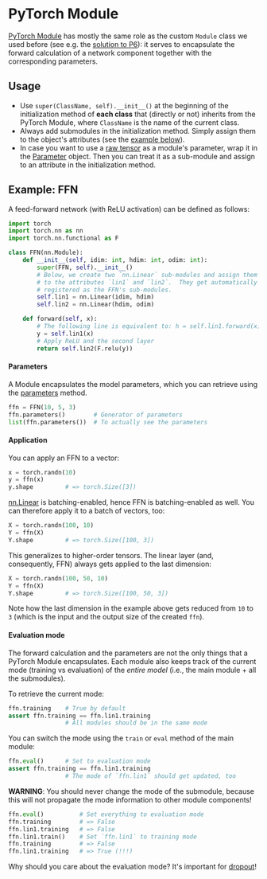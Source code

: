 # PyTorch Module

[PyTorch
Module](https://pytorch.org/docs/stable/nn.html?highlight=module#torch.nn.Module)
has mostly the same role as the custom `Module` class we used before (see e.g.
the [solution to
P6](https://github.com/kawu/hhu-dl-materials/blob/master/solutions/u6/module.py)):
it serves to encapsulate the forward calculation of a network component
together with the corresponding parameters.


## Usage

* Use `super(ClassName, self).__init__()` at the beginning of the
  initialization method of **each class** that (directly or not) inherits from
  the PyTorch Module, where `ClassName` is the name of the current class.
* Always add submodules in the initialization method.  Simply assign them to
  the object's attributes (see the [example below](#example_ffn)).
* In case you want to use a [raw
  tensor](https://pytorch.org/docs/stable/tensors.html#torch.Tensor) as a
  module's parameter, wrap it in the
  [Parameter](https://pytorch.org/docs/master/nn.html#torch.nn.Parameter)
  object.  Then you can treat it as a sub-module and assign to an attribute in
  the initialization method.

<!---
Then, you have to additionally
[register](https://pytorch.org/docs/master/nn.html#torch.nn.Module.register_parameter)
it.
(**TODO**: this may be actually not necessary?)
-->


## Example: FFN

A feed-forward network (with ReLU activation) can be defined as follows:
```python
import torch
import torch.nn as nn
import torch.nn.functional as F

class FFN(nn.Module):
    def __init__(self, idim: int, hdim: int, odim: int):
        super(FFN, self).__init__()
        # Below, we create two `nn.Linear` sub-modules and assign them
        # to the attributes `lin1` and `lin2`.  They get automatically
        # registered as the FFN's sub-modules.
        self.lin1 = nn.Linear(idim, hdim)
        self.lin2 = nn.Linear(hdim, odim)

    def forward(self, x):
        # The following line is equivalent to: h = self.lin1.forward(x)
        y = self.lin1(x)
        # Apply ReLU and the second layer
        return self.lin2(F.relu(y))
```

#### Parameters

A Module encapsulates the model parameters, which you can retrieve using the
[parameters](https://pytorch.org/docs/stable/nn.html?highlight=parameters#torch.nn.Module.parameters)
method.
```python
ffn = FFN(10, 5, 3)
ffn.parameters()        # Generator of parameters
list(ffn.parameters())  # To actually see the parameters
```

#### Application

You can apply an FFN to a vector:
```python
x = torch.randn(10)
y = ffn(x)
y.shape         # => torch.Size([3])
```

[nn.Linear](https://pytorch.org/docs/stable/nn.html#torch.nn.Linear) is
batching-enabled, hence FFN is batching-enabled as well.  You can therefore
apply it to a batch of vectors, too:
```python
X = torch.randn(100, 10)
Y = ffn(X)
Y.shape         # => torch.Size([100, 3])
```

This generalizes to higher-order tensors.  The linear layer (and, consequently,
FFN) always gets applied to the last dimension:
```python
X = torch.randn(100, 50, 10)
Y = ffn(X)
Y.shape         # => torch.Size([100, 50, 3])
```
Note how the last dimension in the example above gets reduced from `10` to `3`
(which is the input and the output size of the created `ffn`).

#### Evaluation mode

The forward calculation and the parameters are not the only things that a
PyTorch Module encapsulates.  Each module also keeps track of the current mode
(training vs evaluation) of the *entire model* (i.e., the main module + all the
submodules).

To retrieve the current mode:
```python
ffn.training    # True by default
assert ffn.training == ffn.lin1.training
                # All modules should be in the same mode
```

You can switch the mode using the `train` or `eval` method of the main module:
```python
ffn.eval()      # Set to evaluation mode
assert ffn.training == ffn.lin1.training
                # The mode of `ffn.lin1` should get updated, too
```

**WARNING**: You should never change the mode of the submodule, because this
will not propagate the mode information to other module components!
```python
ffn.eval()          # Set everything to evaluation mode
ffn.training        # => False
ffn.lin1.training   # => False
ffn.lin1.train()    # Set `ffn.lin1` to training mode
ffn.training        # => False
ffn.lin1.training   # => True (!!!)
```

Why should you care about the evaluation mode?  It's important for
[dropout](dropout.md)!
